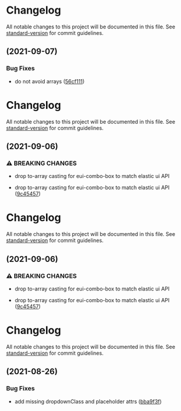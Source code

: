 # Changelog

All notable changes to this project will be documented in this file. See [standard-version](https://github.com/conventional-changelog/standard-version) for commit guidelines.

## [](https://github.com/prysmex/ember-eui/compare/v1.0.0...v) (2021-09-07)


### Bug Fixes

* do not avoid arrays ([56cf111](https://github.com/prysmex/ember-eui/commit/56cf11138a2b116cd6ec39f687dfb46d6307975e))

# Changelog

All notable changes to this project will be documented in this file. See [standard-version](https://github.com/conventional-changelog/standard-version) for commit guidelines.

## [](https://github.com/prysmex/ember-eui/compare/v0.8.0...v) (2021-09-06)


### ⚠ BREAKING CHANGES

* drop to-array casting for eui-combo-box to match elastic ui API

* drop to-array casting for eui-combo-box to match elastic ui API ([9c45457](https://github.com/prysmex/ember-eui/commit/9c454579df8ad6aff489526abe3e9c4a10d82e74))

# Changelog

All notable changes to this project will be documented in this file. See [standard-version](https://github.com/conventional-changelog/standard-version) for commit guidelines.

## [](https://github.com/prysmex/ember-eui/compare/v0.8.0...v1.0.0) (2021-09-06)


### ⚠ BREAKING CHANGES

* drop to-array casting for eui-combo-box to match elastic ui API

* drop to-array casting for eui-combo-box to match elastic ui API ([9c45457](https://github.com/prysmex/ember-eui/commit/9c454579df8ad6aff489526abe3e9c4a10d82e74))

# Changelog

All notable changes to this project will be documented in this file. See [standard-version](https://github.com/conventional-changelog/standard-version) for commit guidelines.

## [](https://github.com/prysmex/ember-eui/compare/v0.7.16...v) (2021-08-26)


### Bug Fixes

* add missing dropdownClass and placeholder attrs ([bba9f3f](https://github.com/prysmex/ember-eui/commit/bba9f3f44c95a6fb59a0e1d1315f95e34798a2cc))
